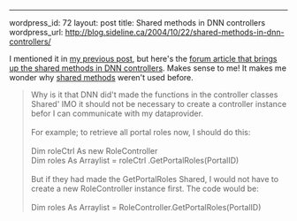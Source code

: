 --- 
wordpress_id: 72
layout: post
title: Shared methods in DNN controllers
wordpress_url: http://blog.sideline.ca/2004/10/22/shared-methods-in-dnn-controllers/

I mentioned it in <a href="http://blogs.aream.ca/mike/archive/2004/10/21/225.aspx">my previous post</a>, but here's the <a href="http://www.asp.net/Forums/ShowPost.aspx'tabindex=1&amp;amp;PostID=698188">forum article that brings up the shared methods in DNN controllers</a>. Makes sense to me! It makes me wonder why <a href="http://www.developerfusion.com/show/1047/5/">shared methods</a> weren't used before. 
<blockquote>Why is it that DNN did't made the functions in the controller classes Shared' IMO it should not be necessary to create a controller instance befor I can communicate with my dataprovider. <br /><br />For example; to retrieve all portal roles now, I should do this: <br /><br />Dim roleCtrl As new RoleController <br />Dim roles As Arraylist = roleCtrl .GetPortalRoles(PortalID) <br /><br />But if they had made the GetPortalRoles Shared, I would not have to create a new RoleController instance first. The code would be: <br /><br />Dim roles As Arraylist = RoleController.GetPortalRoles(PortalID) </blockquote>
